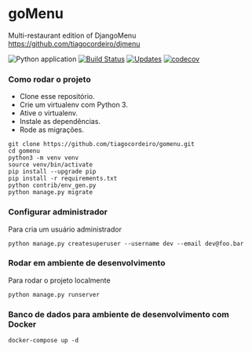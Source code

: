 # goMenu
Multi-restaurant edition of DjangoMenu
https://github.com/tiagocordeiro/djmenu

![Python application](https://github.com/tiagocordeiro/gomenu/workflows/Python%20application/badge.svg?branch=master)
[![Build Status](https://travis-ci.org/tiagocordeiro/gomenu.svg?branch=master)](https://travis-ci.org/tiagocordeiro/gomenu)
[![Updates](https://pyup.io/repos/github/tiagocordeiro/gomenu/shield.svg)](https://pyup.io/repos/github/tiagocordeiro/gomenu/)
[![codecov](https://codecov.io/gh/tiagocordeiro/gomenu/branch/master/graph/badge.svg)](https://codecov.io/gh/tiagocordeiro/gomenu)


### Como rodar o projeto

* Clone esse repositório.
* Crie um virtualenv com Python 3.
* Ative o virtualenv.
* Instale as dependências.
* Rode as migrações.

```
git clone https://github.com/tiagocordeiro/gomenu.git
cd gomenu
python3 -m venv venv
source venv/bin/activate
pip install --upgrade pip
pip install -r requirements.txt
python contrib/env_gen.py
python manage.py migrate
```

### Configurar administrador
Para cria um usuário administrador
```
python manage.py createsuperuser --username dev --email dev@foo.bar
```

### Rodar em ambiente de desenvolvimento
Para rodar o projeto localmente
```
python manage.py runserver
```

### Banco de dados para ambiente de desenvolvimento com Docker
```
docker-compose up -d
```
